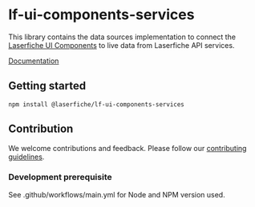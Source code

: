 # lf-ui-components-services

This library contains the data sources implementation to connect the [Laserfiche UI Components](https://www.npmjs.com/package/@laserfiche/lf-ui-components) to live data from Laserfiche API services.

[Documentation](https://developer.laserfiche.com/)

## Getting started

`npm install @laserfiche/lf-ui-components-services`

## Contribution

We welcome contributions and feedback. Please follow our [contributing guidelines](https://github.com/Laserfiche/lf-ui-components-services/blob/main/CONTRIBUTING.md).

### Development prerequisite

See .github/workflows/main.yml for Node and NPM version used.
